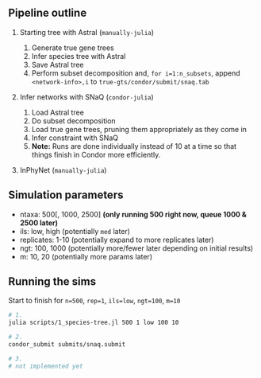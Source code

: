 ## Pipeline outline

1. Starting tree with Astral (`manually-julia`)
    1. Generate true gene trees
    2. Infer species tree with Astral
    3. Save Astral tree
    4. Perform subset decomposition and, `for i=1:n_subsets`, append `<network-info>,i` to `true-gts/condor/submit/snaq.tab`

2. Infer networks with SNaQ (`condor-julia`)
    1. Load Astral tree
    2. Do subset decomposition
    3. Load true gene trees, pruning them appropriately as they come in
    4. Infer constraint with SNaQ
    5. **Note:** Runs are done individually instead of 10 at a time so that things finish in Condor more efficiently.

3. InPhyNet (`manually-julia`)


## Simulation parameters

- ntaxa:        500[, 1000, 2500]   **(only running 500 right now, queue 1000 & 2500 later)**
- ils:          low, high           (potentially `med` later)
- replicates:   1-10                (potentially expand to more replicates later)
- ngt:          100, 1000           (potentially more/fewer later depending on initial results)
- m:            10, 20              (potentially more params later)


## Running the sims

Start to finish for `n=500`, `rep=1`, `ils=low`, `ngt=100`, `m=10`

```bash
# 1.
julia scripts/1_species-tree.jl 500 1 low 100 10

# 2.
condor_submit submits/snaq.submit

# 3.
# not implemented yet
```